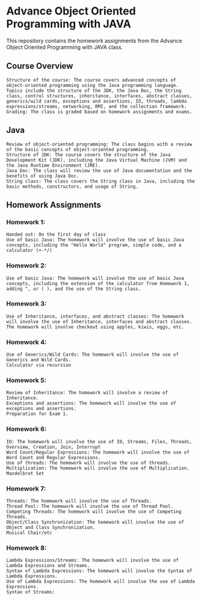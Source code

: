 # Advance Object Oriented Programming with JAVA

This repository contains the homework assignments from the Advance Object Oriented Programming with JAVA class.
## Course Overview

    Structure of the course: The course covers advanced concepts of object-oriented programming using the Java programming language. Topics include the structure of the JDK, the Java Doc, the String class, control structures, inheritance, interfaces, abstract classes, generics/wild cards, exceptions and assertions, IO, threads, lambda expressions/streams, networking, RMI, and the collection framework.
    Grading: The class is graded based on homework assignments and exams.

## Java

    Review of object-oriented programming: The class begins with a review of the basic concepts of object-oriented programming.
    Structure of JDK: The course covers the structure of the Java Development Kit (JDK), including the Java Virtual Machine (JVM) and the Java Runtime Environment (JRE).
    Java Doc: The class will review the use of Java documentation and the benefits of using Java Doc.
    String class: The class covers the String class in Java, including the basic methods, constructors, and usage of String.

## Homework Assignments
### Homework 1:

    Handed out: On the first day of class
    Use of basic Java: The homework will involve the use of basic Java concepts, including the "Hello World" program, simple code, and a calculator (+-*/)

### Homework 2:

    Use of basic Java: The homework will involve the use of basic Java concepts, including the extension of the calculator from Homework 1, adding ^, or ( ), and the use of the String class.

### Homework 3:

    Use of Inheritance, interfaces, and abstract classes: The homework will involve the use of Inheritance, interfaces and abstract classes.
    The homework will involve checkout using apples, kiwis, eggs, etc.

### Homework 4:

    Use of Generics/Wild Cards: The homework will involve the use of Generics and Wild Cards.
    Calculator via recursion

### Homework 5:

    Review of Inheritance: The homework will involve a review of Inheritance.
    Exceptions and assertions: The homework will involve the use of exceptions and assertions.
    Preparation for Exam 1.

### Homework 6:

    IO: The homework will involve the use of IO, Streams, Files, Threads, Overview, Creation, Join, Interrupt
    Word Count/Regular Expressions: The homework will involve the use of Word Count and Regular Expressions.
    Use of threads: The homework will involve the use of threads.
    Multiplication: The homework will involve the use of Multiplication.
    Mandelbrot Set

### Homework 7:

    Threads: The homework will involve the use of Threads.
    Thread Pool: The homework will involve the use of Thread Pool.
    Competing Threads: The homework will involve the use of Competing Threads.
    Object/Class Synchronization: The homework will involve the use of Object and Class Synchronization.
    Musical Chair/etc

### Homework 8:

    Lambda Expressions/Streams: The homework will involve the use of Lambda Expressions and Streams.
    Syntax of Lambda Expressions: The homework will involve the Syntax of Lambda Expressions.
    Use of Lambda Expressions: The homework will involve the use of Lambda Expressions.
    Syntax of Streams:
